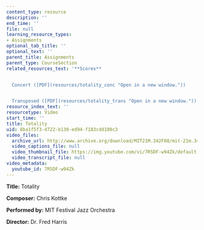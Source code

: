 ```yaml
---
content_type: resource
description: ''
end_time: ''
file: null
learning_resource_types:
- Assignments
optional_tab_title: ''
optional_text: ''
parent_title: Assignments
parent_type: CourseSection
related_resources_text: '**Scores**


  Concert ([PDF](resources/totality_conc "Open in a new window."))


  Transposed ([PDF](resources/totality_trans "Open in a new window."))'
resource_index_text: ''
resourcetype: Video
start_time: ''
title: Totality
uid: 8ba1f5f3-d722-b130-ed94-f183cdd180c3
video_files:
  archive_url: http://www.archive.org/download/MIT21M.342F08/mit-21m.342-f08-Student_Performances_12_04_09_300k.mp4
  video_captions_file: null
  video_thumbnail_file: https://img.youtube.com/vi/7R5DF-w94Zk/default.jpg
  video_transcript_file: null
video_metadata:
  youtube_id: 7R5DF-w94Zk
---
```


**Title:** Totality

**Composer:** Chris Kottke

**Performed by:** MIT Festival Jazz Orchestra

**Director:** Dr. Fred Harris
